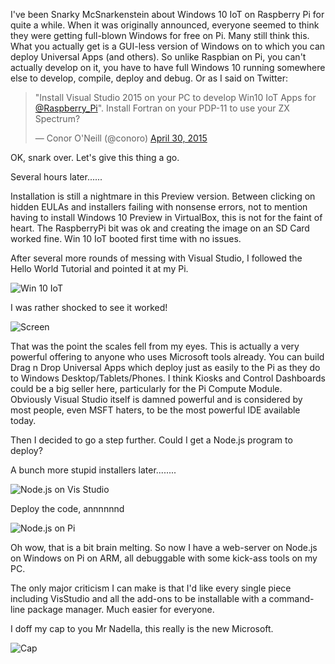 I've been Snarky McSnarkenstein about Windows 10 IoT on Raspberry Pi for quite a while. When it was originally announced, everyone seemed to think they were getting full-blown Windows for free on Pi. Many still think this. What you actually get is a GUI-less version of Windows on to which you can deploy Universal Apps (and others). So unlike Raspbian on Pi, you can't actually develop on it, you have to have full Windows 10 running somewhere else to develop, compile, deploy and debug. Or as I said on Twitter:

<blockquote class="twitter-tweet" lang="en"><p lang="en" dir="ltr">&quot;Install Visual Studio 2015 on your PC to develop Win10 IoT Apps for <a href="https://twitter.com/Raspberry_Pi">@Raspberry_Pi</a>&quot;. Install Fortran on your PDP-11 to use your ZX Spectrum?</p>&mdash; Conor O&#39;Neill (@conoro) <a href="https://twitter.com/conoro/status/593662573347794944">April 30, 2015</a></blockquote>
<script async src="//platform.twitter.com/widgets.js" charset="utf-8"></script>

OK, snark over. Let's give this thing a go.

Several hours later......

Installation is still a nightmare in this Preview version. Between clicking on hidden EULAs and installers failing with nonsense errors, not to mention having to install Windows 10 Preview in VirtualBox, this is not for the faint of heart. The RaspberryPi bit was ok and creating the image on an SD Card worked fine. Win 10 IoT booted first time with no issues.

After several more rounds of messing with Visual Studio, I followed the Hello World Tutorial and pointed it at my Pi.

![Win 10 IoT](http://conoroneill.net.s3.amazonaws.com/wp-content/uploads/2015/05/Win_10_IOT_RPi.jpg)

I was rather shocked to see it worked!

![Screen](http://conoroneill.net.s3.amazonaws.com/wp-content/uploads/2015/05/Win_10_IOT_RPi_02.jpg)

That was the point the scales fell from my eyes. This is actually a very powerful offering to anyone who uses Microsoft tools already. You can build Drag n Drop Universal Apps which deploy just as easily to the Pi as they do to Windows Desktop/Tablets/Phones. I think Kiosks and Control Dashboards could be a big seller here, particularly for the Pi Compute Module. Obviously Visual Studio itself is damned powerful and is considered by most people, even MSFT haters, to be the most powerful IDE available today.

Then I decided to go a step further. Could I get a Node.js program to deploy?

A bunch more stupid installers later........

![Node.js on Vis Studio](http://conoroneill.net.s3.amazonaws.com/wp-content/uploads/2015/05/Win_10_IOT_RPi_04.jpg)

Deploy the code, annnnnnd

![Node.js on Pi](http://conoroneill.net.s3.amazonaws.com/wp-content/uploads/2015/05/win10_iot.jpg)


Oh wow, that is a bit brain melting. So now I have a web-server on Node.js on Windows on Pi on ARM, all debuggable with some kick-ass tools on my PC.

The only major criticism I can make is that I'd like every single piece including VisStudio and all the add-ons to be installable with a command-line package manager. Much easier for everyone.

I doff my cap to you Mr Nadella, this really is the new Microsoft.

![Cap](http://conoroneill.net.s3.amazonaws.com/wp-content/uploads/2015/05/doff_cap.gif )
